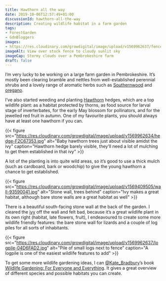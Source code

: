 ```yaml
---
title: Hawthorn all the way
date: 2019-10-06T12:57:49+01:00
discussionId: hawthorn-all-the-way
description: Creating wildlife habitat in a farm garden
tags: 
- ForestGarden
- GdnBloggers
images: 
- https://res.cloudinary.com/growdigital/image/upload/v1569962637/fence-933CE454.jpg
imageAlt: View over stock fence to cloudy sunlit sky
imageCap: Stormy clouds over a Pembrokeshire farm
draft: false
---
```


I’m very lucky to be working on a large farm garden in Pembrokeshire. It’s mostly been clearing bramble and nettles from well-established perennial shrubs and a lovely range of aromatic herbs such as [Southernwood](https://en.wikipedia.org/wiki/Artemisia_abrotanum) and [oregano](https://pfaf.org/user/plant.aspx?latinname=Origanum+vulgare).

I’ve also started weeding and planting [Hawthorn](https://pfaf.org/user/Plant.aspx?LatinName=Crataegus+monogyna) hedges, which are a top wildlife plant: as a habitat protected by thorns, as food source for larval stage of inverterbates, for the early May blossom for pollinators, and for the jewelled red fruit in autumn. One of my favourite plants, you should always have at least one hawthorn if you can.

{{< figure src="https://res.cloudinary.com/growdigital/image/upload/v1569962634/hedge-F2C67353.jpg" alt="Baby hawthorn trees just about visible amidst the ivy" caption="Hawthorn hedge barely visible, they’ll need a lot of mulching to get them established in that ivy" >}}

A lot of the planting is into quite wild areas, so it’s good to use a thick mulch (such as cardboard, bark or woodchip) to give the young hawthorn a chance to get established. 

{{< figure src="https://res.cloudinary.com/growdigital/image/upload/v1569409505/wall-93590041.jpg" alt="Stone wall, trees behind" caption="Ivy makes a great habitat, although bare stone walls are a great habitat as well" >}}

There is a beautiful south-facing stone wall at the back of the garden. I cleared the [ivy](https://pfaf.org/user/Plant.aspx?LatinName=Hedera+helix) off the wall and felt bad, because it’s a great wildlife plant in its own right (habitat, late flowers, fruit), I endeavoured to create some more wildlife friendly features: the bare stone wall for lizards and a couple of log piles for all sorts of inhabitants.

{{< figure src="https://res.cloudinary.com/growdigital/image/upload/v1569962637/logpile-04D6FAD2.jpg" alt="Pile of small logs next to fence" caption="A logpile is one of the easiest wildlife features to add" >}}

To get some more wildlife gardening ideas, I can [@Kate_Bradbury](https://mobile.twitter.com/Kate_Bradbury)’s book [Wildlife Gardening: For Everyone and Everything](https://www.bloomsbury.com/uk/wildlife-gardening-9781472956057/). It gives a great overview of different species and possible habitats you can create.
